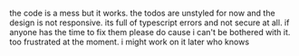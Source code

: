 the code is a mess but it works. the todos are unstyled for now and the design is not responsive.
its full of typescript errors and not secure at all. if anyone has the time to fix them please do cause i can't be bothered with it. too frustrated at the moment. i might work on it later who knows
